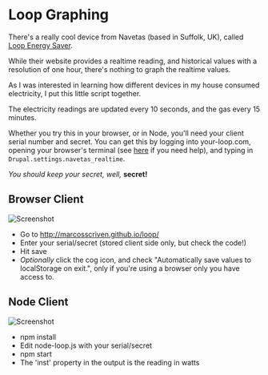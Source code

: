 # Loop Graphing

There's a really cool device from Navetas (based in Suffolk, UK), called [Loop Energy Saver](https://www.your-loop.com).

While their website provides a realtime reading, and historical values with a resolution of one hour, there's nothing to graph the realtime values.

As I was interested in learning how different devices in my house consumed electricity, I put this little script together.

The electricity readings are updated every 10 seconds, and the gas every 15 minutes.

Whether you try this in your browser, or in Node, you'll need your client serial number and secret. You can get this
by logging into your-loop.com, opening your browser's terminal (see [here](http://webmasters.stackexchange.com/questions/8525/how-to-open-the-javascript-console-in-different-browsers) if you need help), and typing in ```Drupal.settings.navetas_realtime```.

*You should keep your secret, well,* **secret!**

## Browser Client

![Screenshot](https://raw.githubusercontent.com/marcosscriven/marcosscriven.github.io/master/loop/screenshot.png)


* Go to http://marcosscriven.github.io/loop/
* Enter your serial/secret (stored client side only, but check the code!)
* Hit save
* *Optionally* click the cog icon, and check "Automatically save values to localStorage on exit.", only if you're using a browser only you have access to.

## Node Client

![Screenshot](https://raw.githubusercontent.com/marcosscriven/marcosscriven.github.io/master/loop/console.png)

* npm install
* Edit node-loop.js with your serial/secret
* npm start
* The 'inst' property in the output is the reading in watts
